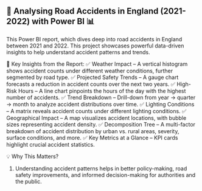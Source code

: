 ## 🚗 Analysing Road Accidents in England (2021-2022) with Power BI 📊

This Power BI report, which dives deep into road accidents in England between 2021 and 2022. This project showcases powerful data-driven insights to help understand accident patterns and trends.

🔹 Key Insights from the Report:
✅ Weather Impact – A vertical histogram shows accident counts under different weather conditions, further segmented by road type.
✅ Projected Safety Trends – A gauge chart forecasts a reduction in accident counts over the next two years.
✅ High-Risk Hours – A line chart pinpoints the hours of the day with the highest number of accidents.
✅ Trend Breakdown – Drill-down from year → quarter → month to analyze accident distributions over time.
✅ Lighting Conditions – A matrix reveals accident counts under different lighting conditions.
✅ Geographical Impact – A map visualizes accident locations, with bubble sizes representing accident density.
✅ Decomposition Tree – A multi-factor breakdown of accident distribution by urban vs. rural areas, severity, surface conditions, and more.
✅ Key Metrics at a Glance – KPI cards highlight crucial accident statistics.



💡 Why This Matters?
1. Understanding accident patterns helps in better policy-making, road safety improvements, and informed decision-making for authorities and the public.
